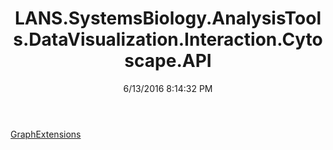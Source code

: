 ﻿---
title: LANS.SystemsBiology.AnalysisTools.DataVisualization.Interaction.Cytoscape.API
date: 6/13/2016 8:14:32 PM
---

[GraphExtensions](T-LANS.SystemsBiology.AnalysisTools.DataVisualization.Interaction.Cytoscape.API.GraphExtensions.html)
